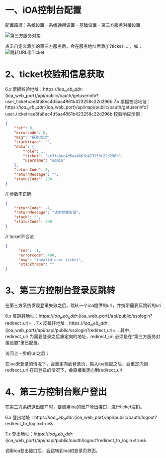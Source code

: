 # 一、iOA控制台配置
配置路径：系统设置 - 系统通用设置 - 基础设置 - 第三方服务对接设置

![第三方服务对接](https://github.com/pengfeihuu/ioa-open-doc/raw/master/resource/sso/console/%E7%AC%AC%E4%B8%89%E6%96%B9%E6%9C%8D%E5%8A%A1%E5%AF%B9%E6%8E%A5.png)

点击自定义添加的第三方服务后，会在服务地址后添加?ticket=...，如：
![跳转URL带Ticket](https://github.com/pengfeihuu/ioa-open-doc/raw/master/resource/sso/console/%E8%B7%B3%E8%BD%ACURL%E5%B8%A6Ticket.png)

# 2、ticket校验和信息获取
6.x 票据校验地址：https://${ioa_web_addr}:${ioa_web_port}/api/public/oauth/getuserinfo?user_ticket=ae3fa8ec4d5aa4861b423258c22d296b
7.x 票据校验地址：https://${ioa_web_addr}:${ioa_web_port}/api/napi/public/oauth/getuserinfo?user_ticket=ae3fa8ec4d5aa4861b423258c22d296b
校验响应示例：
```json
{
    "ret": 0,
    "errorcode": 0,
    "msg": "操作成功",
    "stacktrace": "",
    "data": {
        "role": 1,
        "ticket": "ae3fa8ec4d5aa4861b423258c22d296b",
        "username": "admin"
    },
    "returnCode": 0,
    "returnMessage": "",
    "statusCode": 200
}
```
// 参数不正确
```json
{
    "returnCode": -1,
    "returnMessage": "请求参数有误",
    "stack": "",
    "statusCode": 200
}
```

// ticket不合法
```json
{
      "ret": -1,
      "errorcode": 400,
      "msg": "invalid user_ticket",
      "stacktrace": ""
}
```

# 3、第三方控制台登录反跳转
在第三方系统发现登录失效之后，跳转一个ioa提供的url，并携带需要反跳转的uri

6.x 反跳转地址：https://${ioa_web_addr}:${ioa_web_port}/api/public/ssologin?redirect_uri=...
7.x 反跳转地址：https://${ioa_web_addr}:${ioa_web_port}/api/napi/public/ssologin?redirect_uri=...
其中，redirect_uri 为需要登录之后重定向的地址，redirect_uri 必须是在“第三方服务对接设置”里已配置。

访问上一步的url之后：

在ioa未登录的情况下，会重定向到登录页，输入ioa账密之后，会重定向到redirect_uri
在已登录的情况下，会直接重定向到redirect_uri

# 4、第三方控制台账户登出
在第三方系统退出账户时，要调用ioa的账户登出接口，进行ticket注销。

6.x 登出地址：https://${ioa_web_addr}:${ioa_web_port}/api/public/oauth/logout?redirect_to_login=true&

7.x 登出地址：https://${ioa_web_addr}:${ioa_web_port}/api/napi/public/oauth/logout?redirect_to_login=true&

调用ioa登出接口后，会跳转到ioa的登录页界面。
